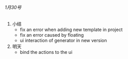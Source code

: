 ###### 1月30号 
1.	小结 
	* fix an error when adding new template in project 
	* fix an error caused by floating 
	* ui interaction of generator in new version	
2. 明天 
	* bind the actions to the ui  
 
